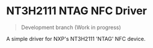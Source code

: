 # NT3H2111 NTAG NFC Driver

>Development branch (Work in progress)

A simple driver for NXP's NT3H2111 'NTAG' NFC device.
